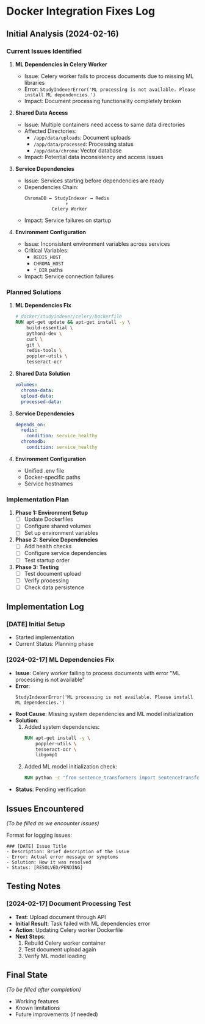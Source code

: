# Docker Integration Fixes Log

## Initial Analysis (2024-02-16)

### Current Issues Identified

1. **ML Dependencies in Celery Worker**
   - Issue: Celery worker fails to process documents due to missing ML libraries
   - Error: `StudyIndexerError('ML processing is not available. Please install ML dependencies.')`
   - Impact: Document processing functionality completely broken

2. **Shared Data Access**
   - Issue: Multiple containers need access to same data directories
   - Affected Directories:
     - `/app/data/uploads`: Document uploads
     - `/app/data/processed`: Processing status
     - `/app/data/chroma`: Vector database
   - Impact: Potential data inconsistency and access issues

3. **Service Dependencies**
   - Issue: Services starting before dependencies are ready
   - Dependencies Chain:
     ```
     ChromaDB ← StudyIndexer → Redis
                    ↑
               Celery Worker
     ```
   - Impact: Service failures on startup

4. **Environment Configuration**
   - Issue: Inconsistent environment variables across services
   - Critical Variables:
     - `REDIS_HOST`
     - `CHROMA_HOST`
     - `*_DIR` paths
   - Impact: Service connection failures

### Planned Solutions

1. **ML Dependencies Fix**
   ```dockerfile
   # docker/studyindexer/celery/Dockerfile
   RUN apt-get update && apt-get install -y \
       build-essential \
       python3-dev \
       curl \
       git \
       redis-tools \
       poppler-utils \
       tesseract-ocr
   ```

2. **Shared Data Solution**
   ```yaml
   volumes:
     chroma-data:
     upload-data:
     processed-data:
   ```

3. **Service Dependencies**
   ```yaml
   depends_on:
     redis:
       condition: service_healthy
     chromadb:
       condition: service_healthy
   ```

4. **Environment Configuration**
   - Unified .env file
   - Docker-specific paths
   - Service hostnames

### Implementation Plan

1. **Phase 1: Environment Setup**
   - [ ] Update Dockerfiles
   - [ ] Configure shared volumes
   - [ ] Set up environment variables

2. **Phase 2: Service Dependencies**
   - [ ] Add health checks
   - [ ] Configure service dependencies
   - [ ] Test startup order

3. **Phase 3: Testing**
   - [ ] Test document upload
   - [ ] Verify processing
   - [ ] Check data persistence

## Implementation Log

### [DATE] Initial Setup
- Started implementation
- Current Status: Planning phase

### [2024-02-17] ML Dependencies Fix
- **Issue**: Celery worker failing to process documents with error "ML processing is not available"
- **Error**: 
  ```
  StudyIndexerError('ML processing is not available. Please install ML dependencies.')
  ```
- **Root Cause**: Missing system dependencies and ML model initialization
- **Solution**:
  1. Added system dependencies:
     ```dockerfile
     RUN apt-get install -y \
         poppler-utils \
         tesseract-ocr \
         libgomp1
     ```
  2. Added ML model initialization check:
     ```dockerfile
     RUN python -c "from sentence_transformers import SentenceTransformer; SentenceTransformer('all-MiniLM-L6-v2')"
     ```
- **Status**: Pending verification

## Issues Encountered

*(To be filled as we encounter issues)*

Format for logging issues:
```
### [DATE] Issue Title
- Description: Brief description of the issue
- Error: Actual error message or symptoms
- Solution: How it was resolved
- Status: [RESOLVED/PENDING]
```

## Testing Notes

### [2024-02-17] Document Processing Test
- **Test**: Upload document through API
- **Initial Result**: Task failed with ML dependencies error
- **Action**: Updating Celery worker Dockerfile
- **Next Steps**: 
  1. Rebuild Celery worker container
  2. Test document upload again
  3. Verify ML model loading

## Final State

*(To be filled after completion)*
- Working features
- Known limitations
- Future improvements (if needed) 